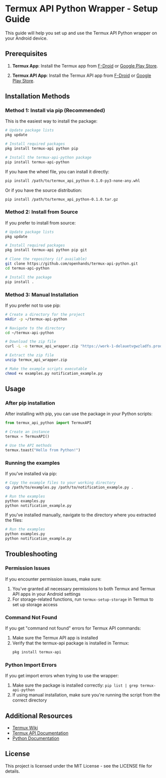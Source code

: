 # Termux API Python Wrapper - Setup Guide

This guide will help you set up and use the Termux API Python wrapper on your Android device.

## Prerequisites

1. **Termux App**: Install the Termux app from [F-Droid](https://f-droid.org/en/packages/com.termux/) or [Google Play Store](https://play.google.com/store/apps/details?id=com.termux).

2. **Termux API App**: Install the Termux API app from [F-Droid](https://f-droid.org/en/packages/com.termux.api/) or [Google Play Store](https://play.google.com/store/apps/details?id=com.termux.api).

## Installation Methods

### Method 1: Install via pip (Recommended)

This is the easiest way to install the package:

```bash
# Update package lists
pkg update

# Install required packages
pkg install termux-api python pip

# Install the termux-api-python package
pip install termux-api-python
```

If you have the wheel file, you can install it directly:

```bash
pip install /path/to/termux_api_python-0.1.0-py3-none-any.whl
```

Or if you have the source distribution:

```bash
pip install /path/to/termux_api_python-0.1.0.tar.gz
```

### Method 2: Install from Source

If you prefer to install from source:

```bash
# Update package lists
pkg update

# Install required packages
pkg install termux-api python pip git

# Clone the repository (if available)
git clone https://github.com/openhands/termux-api-python.git
cd termux-api-python

# Install the package
pip install .
```

### Method 3: Manual Installation

If you prefer not to use pip:

```bash
# Create a directory for the project
mkdir -p ~/termux-api-python

# Navigate to the directory
cd ~/termux-api-python

# Download the zip file
curl -L -o termux_api_wrapper.zip "https://work-1-delauetvgwzladfs.prod-runtime.all-hands.dev:12000/termux_api_wrapper.zip"

# Extract the zip file
unzip termux_api_wrapper.zip

# Make the example scripts executable
chmod +x examples.py notification_example.py
```

## Usage

### After pip installation

After installing with pip, you can use the package in your Python scripts:

```python
from termux_api_python import TermuxAPI

# Create an instance
termux = TermuxAPI()

# Use the API methods
termux.toast("Hello from Python!")
```

### Running the examples

If you've installed via pip:

```bash
# Copy the example files to your working directory
cp /path/to/examples.py /path/to/notification_example.py .

# Run the examples
python examples.py
python notification_example.py
```

If you've installed manually, navigate to the directory where you extracted the files:

```bash
# Run the examples
python examples.py
python notification_example.py
```

## Troubleshooting

### Permission Issues

If you encounter permission issues, make sure:

1. You've granted all necessary permissions to both Termux and Termux API apps in your Android settings
2. For storage-related functions, run `termux-setup-storage` in Termux to set up storage access

### Command Not Found

If you get "command not found" errors for Termux API commands:

1. Make sure the Termux API app is installed
2. Verify that the termux-api package is installed in Termux:
   ```bash
   pkg install termux-api
   ```

### Python Import Errors

If you get import errors when trying to use the wrapper:

1. Make sure the package is installed correctly: `pip list | grep termux-api-python`
2. If using manual installation, make sure you're running the script from the correct directory

## Additional Resources

- [Termux Wiki](https://wiki.termux.com/wiki/Main_Page)
- [Termux API Documentation](https://wiki.termux.com/wiki/Termux:API)
- [Python Documentation](https://docs.python.org/3/)

## License

This project is licensed under the MIT License - see the LICENSE file for details.